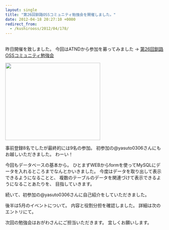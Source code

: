 ```yaml
---
layout: single
title: "第26回釧路OSSコミュニティ勉強会を開催しました。"
date: 2012-04-18 20:27:10 +0000
redirect_from:
  - /kushirooss/2012/04/178/
---
```

</br>
昨日開催を致しました。
今回はATNDから参加を募ってみました
 → <a href="http://atnd.org/events/27541">第26回釧路OSSコミュニティ勉強会</a>

<a href="http://atnd.org/events/27541"><img src="http://blog.kushi.ro/kushirooss/files/2012/04/スクリーンショット-2012-04-18-16.35.11-300x245.png" alt="" width="300" height="245" class="aligncenter size-medium wp-image-184" /></a>

事前登録8名でしたが最終的には9名の参加。
初参加の@yasuto0306さんにもお越しいただきました。
わーい！

今回もデータベースの基本から。
ひとまずWEBからformを使ってMySQLにデータを入れるところまでなんとかいきました。
今度はデータを取り出して表示できるようになることと、
複数のテーブルのデータを関連づけて表示できるようになることあたりを、
目指していきます。

続いて、初参加の@yasuto0306さんに自己紹介をしていただきました。

後半は5月のイベントについて。
内容と役割分担を確認しました。
詳細は次のエントリにて。

次回の勉強会はおがわさんにご担当いただきます。
宜しくお願いします。